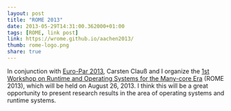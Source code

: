 ```yaml
---
layout: post
title: "ROME 2013"
date: 2013-05-29T14:31:00.362000+01:00 
tags: [ROME, link post]
link: https://wrome.github.io/aachen2013/
thumb: rome-logo.png
share: true
---
```


In conjunction with [Euro-Par 2013](http://www.europar2013.org/), Carsten Clauß and I organize the [1st Workshop on Runtime and Operating Systems for the Many-core Era](https://wrome.github.io/aachen2013/) (ROME 2013), which will be held on August 26, 2013.
I think this will be a great opportunity to present research results in the area of operating systems and runtime systems.
